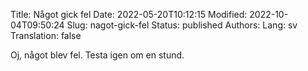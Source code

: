 Title: Något gick fel
Date: 2022-05-20T10:12:15
Modified: 2022-10-04T09:50:24
Slug: nagot-gick-fel
Status: published
Authors: 
Lang: sv
Translation: false

Oj, något blev fel. Testa igen om en stund.


